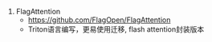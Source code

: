 1. FlagAttention
    - https://github.com/FlagOpen/FlagAttention
    - Triton语言编写，更易使用迁移, flash attention封装版本